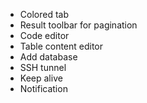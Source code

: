 - Colored tab
- Result toolbar for pagination
- Code editor
- Table content editor
- Add database
- SSH tunnel
- Keep alive
- Notification

